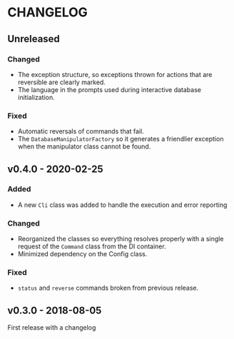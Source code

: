 CHANGELOG
=========

## Unreleased
### Changed
- The exception structure, so exceptions thrown for actions that are reversible are clearly marked.
- The language in the prompts used during interactive database initialization.

### Fixed
- Automatic reversals of commands that fail.
- The `DatabaseManipulatorFactory` so it generates a friendlier exception when the manipulator class cannot be found.

## v0.4.0 - 2020-02-25

### Added
- A new `Cli` class was added to handle the execution and error reporting

### Changed
- Reorganized the classes so everything resolves properly with a single request of the `Command` class from the DI container.
- Minimized dependency on the Config class.

### Fixed
- `status` and `reverse` commands broken from previous release.

## v0.3.0 - 2018-08-05
First release with a changelog